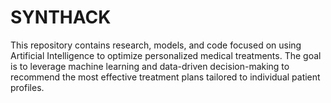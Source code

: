 # SYNTHACK
This repository contains research, models, and code focused on using Artificial Intelligence to optimize personalized medical treatments. The goal is to leverage machine learning and data-driven decision-making to recommend the most effective treatment plans tailored to individual patient profiles.
